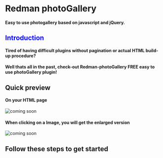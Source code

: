 <h1>Redman photoGallery</h1>

<h4>Easy to use photogallery based on javascript and jQuery.</h4>

<h2 style='color:blue !important'>Introduction</h2>

<h4>
  Tired of having difficult plugins without pagination or actual HTML build-up procedure?
</h4>
<h4>
  Well thats all in the past, check-out Redman-photoGallery FREE easy to use photoGallery plugin!
</h4>
<h2>Quick preview</h2>
<h4>On your HTML page</h4>
<img width:300 height:300 src="https://github.com/RedouaneElyakhlifi/redman-photoGallery/blob/master/content/img/preview1.JPG" alt="coming soon">
<h4>When clicking on a Image, you will get the enlarged version</h4>
<img src="https://github.com/RedouaneElyakhlifi/redman-photoGallery/blob/master/content/img/preview2.JPG" alt="coming soon">
<h2>Follow these steps to get started</h2>

